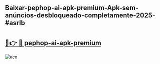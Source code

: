 ## Baixar-pephop-ai-apk-premium-Apk-sem-anúncios-desbloqueado-completamente-2025-#asrlb

# <h2><a href="https://ainizakaria.my?title=pephop-ai-apk-premium&ref=22M">🔗👉 🔴 pephop-ai-apk-premium</a></h2>

[![acn](https://github.com/user-attachments/assets/0f9c940e-d8b0-45ae-aac7-cd30a18b3e1c)](https://ainizakaria.my?title=pephop-ai-apk-premium&ref=22M)

